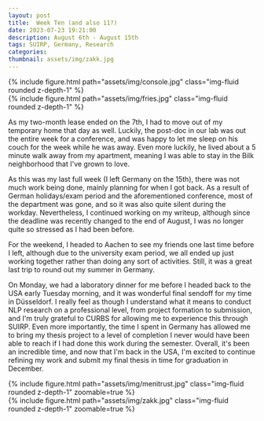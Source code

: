 ```yaml
---
layout: post
title:  Week Ten (and also 11?)
date: 2023-07-23 19:21:00
description: August 6th - August 15th
tags: SUIRP, Germany, Research
categories:
thumbnail: assets/img/zakk.jpg
---
```



<div class="row mt-3">
    <div class="col-sm mt-3 mt-md-0">
        {% include figure.html path="assets/img/console.jpg" class="img-fluid rounded z-depth-1" %}
    </div>
    <div class="col-sm mt-3 mt-md-0">
        {% include figure.html path="assets/img/fries.jpg" class="img-fluid rounded z-depth-1" %}
    </div>
</div>
<div class="caption">
</div>


As my two-month lease ended on the 7th, I had to move out of my temporary home that day as well. Luckily, the post-doc in our lab was out the entire week for a conference, and was happy to let me sleep on his couch for the week while he was away. Even more luckily, he lived about a 5 minute walk away from my apartment, meaning I was able to stay in the Bilk neighborhood that I've grown to love.

As this was my last full week (I left Germany on the 15th), there was not much work being done, mainly planning for when I got back. As a result of German holidays/exam period and the aforementioned conference, most of the department was gone, and so it was also quite silent during the workday. Nevertheless, I continued working on my writeup, although since the deadline was recently changed to the end of August, I was no longer quite so stressed as I had been before.

For the weekend, I headed to Aachen to see my friends one last time before I left, although due to the university exam period, we all ended up just working together rather than doing any sort of activities. Still, it was a great last trip to round out my summer in Germany.

On Monday, we had a laboratory dinner for me before I headed back to the USA early Tuesday morning, and it was wonderful final sendoff for my time in Düsseldorf. I really feel as though I understand what it means to conduct NLP research on a professional level, from project formation to submission, and I'm truly grateful to CURBS for allowing me to experience this through SUIRP. Even more importantly, the time I spent in Germany has allowed me to bring my thesis project to a level of completion I never would have been able to reach if I had done this work during the semester. Overall, it's been an incredible time, and now that I'm back in the USA, I'm excited to continue refining my work and submit my final thesis in time for graduation in December.


<div class="row mt-3">
    <div class="col-sm mt-3 mt-md-0">
        {% include figure.html path="assets/img/menitrust.jpg" class="img-fluid rounded z-depth-1" zoomable=true %}
    </div>
    <div class="col-sm mt-3 mt-md-0">
        {% include figure.html path="assets/img/zakk.jpg" class="img-fluid rounded z-depth-1" zoomable=true %}
    </div>
</div>
